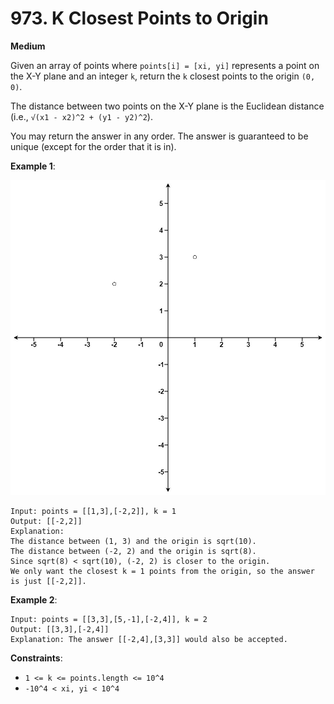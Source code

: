 # 973. K Closest Points to Origin

**Medium**

Given an array of points where `points[i] = [xi, yi]` represents a point on the X-Y plane and an 
integer `k`, return the `k` closest points to the origin `(0, 0)`.

The distance between two points on the X-Y plane is the Euclidean distance (i.e., 
`√(x1 - x2)^2 + (y1 - y2)^2`).

You may return the answer in any order. The answer is guaranteed to be unique 
(except for the order that it is in).


**Example 1**:

![ex1](ex1.jpg)
```
Input: points = [[1,3],[-2,2]], k = 1
Output: [[-2,2]]
Explanation:
The distance between (1, 3) and the origin is sqrt(10).
The distance between (-2, 2) and the origin is sqrt(8).
Since sqrt(8) < sqrt(10), (-2, 2) is closer to the origin.
We only want the closest k = 1 points from the origin, so the answer is just [[-2,2]].
```

**Example 2**:
```
Input: points = [[3,3],[5,-1],[-2,4]], k = 2
Output: [[3,3],[-2,4]]
Explanation: The answer [[-2,4],[3,3]] would also be accepted.
```

**Constraints**:

* `1 <= k <= points.length <= 10^4`
* `-10^4 < xi, yi < 10^4`